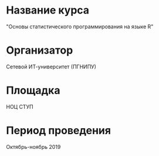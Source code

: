 # Название курса
"Основы статистического программирования на языке R"

# Организатор 
Сетевой ИТ-университет (ПГНИПУ)

# Площадка
НОЦ СТУП

# Период проведения
Октябрь-ноябрь 2019